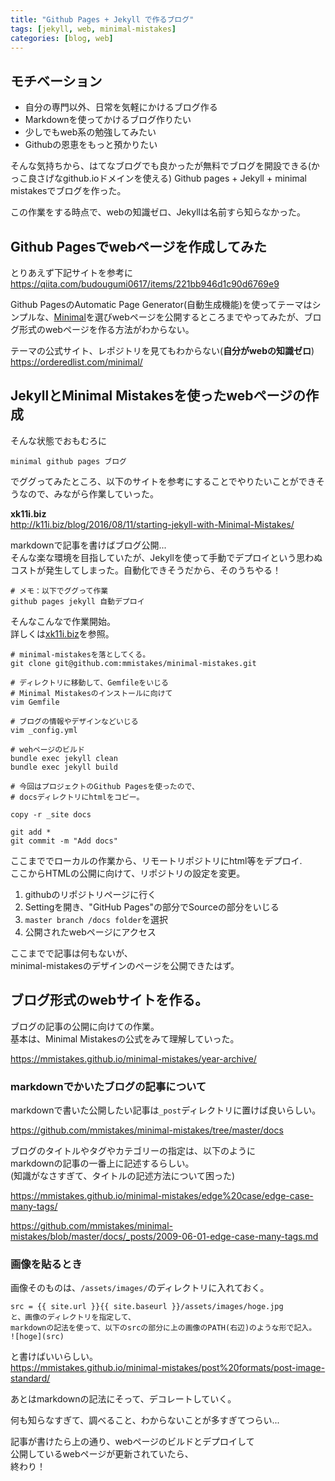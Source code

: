 ```yaml
---
title: "Github Pages + Jekyll で作るブログ"
tags: [jekyll, web, minimal-mistakes]
categories: [blog, web]
---
```


## モチベーション
- 自分の専門以外、日常を気軽にかけるブログ作る
- Markdownを使ってかけるブログ作りたい
- 少しでもweb系の勉強してみたい
- Githubの恩恵をもっと預かりたい

そんな気持ちから、はてなブログでも良かったが無料でブログを開設できる(かっこ良さげなgithub.ioドメインを使える) Github pages + Jekyll + minimal mistakesでブログを作った。

この作業をする時点で、webの知識ゼロ、Jekyllは名前すら知らなかった。  


## Github Pagesでwebページを作成してみた

とりあえず下記サイトを参考に  
<https://qiita.com/budougumi0617/items/221bb946d1c90d6769e9>


Github PagesのAutomatic Page Generator(自動生成機能)を使ってテーマはシンプルな、[Minimal](https://orderedlist.com/minimal/)を選びwebページを公開するところまでやってみたが、ブログ形式のwebページを作る方法がわからない。  

テーマの公式サイト、レポジトリを見てもわからない(**自分がwebの知識ゼロ**)  
<https://orderedlist.com/minimal/>


## JekyllとMinimal Mistakesを使ったwebページの作成

そんな状態でおもむろに  

```
minimal github pages ブログ
```

でググってみたところ、以下のサイトを参考にすることでやりたいことができそうなので、みながら作業していった。

**xk11i.biz**  
<http://k11i.biz/blog/2016/08/11/starting-jekyll-with-Minimal-Mistakes/>

markdownで記事を書けばブログ公開...  
そんな楽な環境を目指していたが、Jekyllを使って手動でデプロイという思わぬコストが発生してしまった。自動化できそうだから、そのうちやる！  

```
# メモ：以下でググって作業
github pages jekyll 自動デプロイ
```


そんなこんなで作業開始。  
詳しくは[xk11i.biz](http://k11i.biz/blog/2016/08/11/starting-jekyll-with-Minimal-Mistakes/)を参照。  

```
# minimal-mistakesを落としてくる。
git clone git@github.com:mmistakes/minimal-mistakes.git

# ディレクトリに移動して、Gemfileをいじる
# Minimal Mistakesのインストールに向けて
vim Gemfile

# ブログの情報やデザインなどいじる
vim _config.yml

# wehページのビルド
bundle exec jekyll clean
bundle exec jekyll build

# 今回はプロジェクトのGithub Pagesを使ったので、
# docsディレクトリにhtmlをコピー。

copy -r _site docs

git add *
git commit -m "Add docs" 
```

ここまででローカルの作業から、リモートリポジトリにhtml等をデプロイ.  
ここからHTMLの公開に向けて、リポジトリの設定を変更。  

1. githubのリポジトリページに行く
1. Settingを開き、"GitHub Pages"の部分でSourceの部分をいじる
1. `master branch /docs folder`を選択
1. 公開されたwebページにアクセス

ここまでで記事は何もないが、  
minimal-mistakesのデザインのページを公開できたはず。  

## ブログ形式のwebサイトを作る。

ブログの記事の公開に向けての作業。  
基本は、Minimal Mistakesの公式をみて理解していった。  

<https://mmistakes.github.io/minimal-mistakes/year-archive/>

### markdownでかいたブログの記事について

markdownで書いた公開したい記事は`_post`ディレクトリに置けば良いらしい。  

<https://github.com/mmistakes/minimal-mistakes/tree/master/docs>

ブログのタイトルやタグやカテゴリーの指定は、以下のように  
markdownの記事の一番上に記述するらしい。  
(知識がなさすぎて、タイトルの記述方法について困った)  

<https://mmistakes.github.io/minimal-mistakes/edge%20case/edge-case-many-tags/>  

<https://github.com/mmistakes/minimal-mistakes/blob/master/docs/_posts/2009-06-01-edge-case-many-tags.md>  


### 画像を貼るとき  
画像そのものは、`/assets/images/`のディレクトリに入れておく。

```
src = {{ site.url }}{{ site.baseurl }}/assets/images/hoge.jpg
と、画像のディレクトリを指定して、
markdownの記法を使って、以下のsrcの部分に上の画像のPATH(右辺)のような形で記入。
![hoge](src)
```

と書けばいいらしい。  
<https://mmistakes.github.io/minimal-mistakes/post%20formats/post-image-standard/>

あとはmarkdownの記法にそって、デコレートしていく。  

何も知らなすぎて、調べること、わからないことが多すぎてつらい...  

記事が書けたら上の通り、webページのビルドとデプロイして  
公開しているwebページが更新されていたら、  
終わり！  
